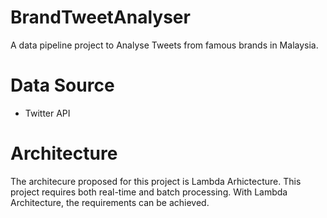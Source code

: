 # BrandTweetAnalyser
A data pipeline project to Analyse Tweets from famous brands in Malaysia.

# Data Source
- Twitter API

# Architecture
The architecure proposed for this project is Lambda Arhictecture. This project requires both real-time and batch processing. With Lambda Architecture, the requirements can be achieved.
